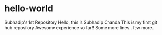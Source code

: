 # hello-world
Subhadip's 1st Repository
Hello, this is Subhadip Chanda
This is my first git hub repository
Awesome experience so far!!
Some more lines..
few more..
